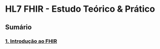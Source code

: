 # HL7 FHIR - Estudo Teórico & Prático

## Sumário

### [1. Introdução ao FHIR](./contents/Introducao_FHIR.md) 
